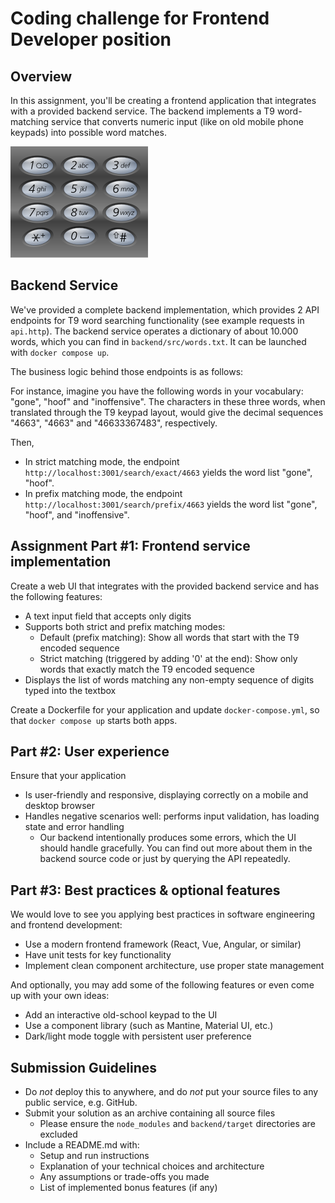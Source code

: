 # Coding challenge for Frontend Developer position

## Overview

In this assignment, you'll be creating a frontend application that integrates with a provided backend service. 
The backend implements a T9 word-matching service that converts numeric input (like on old mobile phone keypads) into possible word matches.

![T9 Keypad](t9-keypad.png "T9 Keypad") 

## Backend Service

We've provided a complete backend implementation, which provides 2 API endpoints for T9 word searching functionality (see example requests in `api.http`).
The backend service operates a dictionary of about 10.000 words, which you can find in `backend/src/words.txt`.
It can be launched with `docker compose up`.

The business logic behind those endpoints is as follows: 

For instance, imagine you have the following words in your vocabulary:
"gone", "hoof" and "inoffensive". The characters in these three words,
when translated through the T9 keypad layout, would give the decimal
sequences "4663", "4663" and "46633367483", respectively.

Then,
- In strict matching mode, the endpoint `http://localhost:3001/search/exact/4663` yields the word list "gone", "hoof".
- In prefix matching mode, the endpoint `http://localhost:3001/search/prefix/4663` yields the word list "gone", "hoof",
  and "inoffensive".

## Assignment Part #1: Frontend service implementation

Create a web UI that integrates with the provided backend service and has the following features:

  - A text input field that accepts only digits
  - Supports both strict and prefix matching modes:
    - Default (prefix matching): Show all words that start with the T9 encoded sequence
    - Strict matching (triggered by adding '0' at the end): Show only words that exactly match the T9 encoded sequence
  - Displays the list of words matching any non-empty sequence of digits typed into the textbox

Create a Dockerfile for your application and update `docker-compose.yml`, so that `docker compose up` starts both apps.

## Part #2: User experience

Ensure that your application
- Is user-friendly and responsive, displaying correctly on a mobile and desktop browser
- Handles negative scenarios well: performs input validation, has loading state and error handling
  - Our backend intentionally produces some errors, which the UI should handle gracefully. 
    You can find out more about them in the backend source code or just by querying the API repeatedly.

## Part #3: Best practices & optional features

We would love to see you applying best practices in software engineering and frontend development:
- Use a modern frontend framework (React, Vue, Angular, or similar)
- Have unit tests for key functionality
- Implement clean component architecture, use proper state management

And optionally, you may add some of the following features or even come up with your own ideas:
- Add an interactive old-school keypad to the UI
- Use a component library (such as Mantine, Material UI, etc.)
- Dark/light mode toggle with persistent user preference

## Submission Guidelines

- Do *not* deploy this to anywhere, and do *not* put your source files
  to any public service, e.g. GitHub.
- Submit your solution as an archive containing all source files
  - Please ensure the `node_modules` and `backend/target` directories are excluded
- Include a README.md with:
  - Setup and run instructions
  - Explanation of your technical choices and architecture
  - Any assumptions or trade-offs you made
  - List of implemented bonus features (if any)
